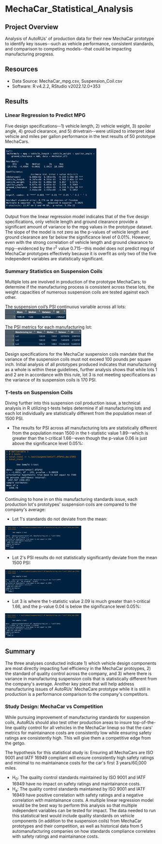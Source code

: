 # MechaCar_Statistical_Analysis
## Project Overview
Analysis of AutoRUs' of production data for their new MechaCar prototype to identify key issues--such as vehicle performance, consistent standards, and comparison to competing models--that could be impacting manufacturing progress.

## Resources
 - Data Source: MechaCar_mpg.csv, Suspension_Coil.csv
 - Software: R v4.2.2, RStudio v2022.12.0+353

## Results
### Linear Regression to Predict MPG
Five design specifications--1) vehicle length, 2) vehicle weight, 3) spoiler angle, 4) groud clearance, and 5) drivetrain--were utilized to interpret ideal vehicle and miles per gallon performance in the test results of 50 prototype MechaCars.

<img src="https://github.com/Jay-ni13/MechaCar_Statistical_Analysis/blob/main/Images/linear_reg_to_predict_mpg.png" width=60%>

Output from the linear regression model indicates that of the five design specifications, only vehicle length and ground clearance provide a significant amount of variance to the mpg values in the prototype dataset. The slope of the model is not zero as the p-values of vehicle length and ground clearance are far below the significance level of 0.01%. However, even with the strong correlation of vehicle length and ground clearance to mpg--evidenced by the r<sup>2</sup> value 0.715--this model does not predict mpg of MechaCar prototypes effectively because it is overfit as only two of the five independent variables are statistically significant.

### Summary Statistics on Suspension Coils
Multiple lots are involved in production of the prototype MechaCars; to determine if the manufacturing process is consistent across these lots, the weight capacities of numerous suspension coils are tested against each other.

The suspension coil’s PSI continuous variable across all lots:
<img src="https://github.com/Jay-ni13/MechaCar_Statistical_Analysis/blob/main/Images/suspension_coil_total_summary.png" width=40%>

The PSI metrics for each manufacturing lot:
<img src="https://github.com/Jay-ni13/MechaCar_Statistical_Analysis/blob/main/Images/suspension_coil_lot_summary.png" width=50%>

Design specifications for the MechaCar suspension coils mandate that the variance of the suspension coils must not exceed 100 pounds per square inch. Initial analysis of all prototypes produced indicates that manufacturing as a whole is within these guidelines, further analysis shows that while lots 1 and 2 are in accordance with this rule, lot 3 is not meeting specifications as the variance of its suspension coils is 170 PSI.

### T-tests on Suspension Coils
Diving further into this suspension coil production issue, a technical analysis in R utilizing t-tests helps determine if all manufacturing lots and each lot individually are statistically different from the population mean of 1500 PSI.

 - The results for PSI across all manufacturing lots are statistically different from the population mean 1500 in the t-statistic value 1.89--which is greater than the t-critical 1.66--even though the p-value 0.06 is just above the significance level 0.05%:

<img src="https://github.com/Jay-ni13/MechaCar_Statistical_Analysis/blob/main/Images/total_ttest.png" width=50%>

Continuing to hone in on this manufacturing standards issue, each production lot's prototypes' suspension coils are compared to the company's average:

 - Lot 1's standards do not deviate from the mean:

<img src="https://github.com/Jay-ni13/MechaCar_Statistical_Analysis/blob/main/Images/lot1_ttest.png" width=50%>

 - Lot 2's PSI results do not statistically significantly deviate from the mean 1500 PSI:

<img src="https://github.com/Jay-ni13/MechaCar_Statistical_Analysis/blob/main/Images/lot2_ttest.png" width=50%>

 - Lot 3 is where the t-statistic value 2.09 is much greater than t-critical 1.66, and the p-value 0.04 is below the significance level 0.05%:
 
<img src="https://github.com/Jay-ni13/MechaCar_Statistical_Analysis/blob/main/Images/lot3_ttest.png" width=50%>

## Summary
The three analyses conducted indicate 1) which vehicle design components are most directly impacting fuel efficiency in the MechaCar protoypes, 2) the standard of quality control across the company, and 3) where there is variance in manufacturing suspension coils that is statistically different from the company's average. Another key piece that will help address manufacturing issues of AutoRUs' MechaCare prototype while it is still in production is a performance comparison to the company's competitors.

### Study Design: MechaCar vs Competition
While pursuing improvement of manufacturing standards for suspension coils, AutoRUs should also test other production areas to insure top-of-the-line quality control for all vehicles in the MechaCar lineup so that the cars' metrics for maintainance costs are consistently low while ensuring safety ratings are consistently high. This will give them a competitive edge from the getgo.

The hypothesis for this statistical study is: Ensuring all MechaCars are ISO 9001 and IATF 16949 compliant will ensure consistently high safety ratings and minimal to no maintainance costs for the car's first 3 years/60,000 miles.
 - H<sub>0</sub>: The quality control standards maintained by ISO 9001 and IATF 16949 have no impact on safety ratings and maintainance costs.
 - H<sub>a</sub>: The quality control standards maintained by ISO 9001 and IATF 16949 have positive correlation with safety ratings and a negative correlation with   maintainance costs.
A multiple linear regression model would be the best way to perform this analysis so that multiple independent variables can be tested for impact. The data needed to run this statistical test would include quality standards on vehicle components (in addition to the suspension coils) from MechaCar prototypes and their competition, as well as historical data from 5 automanufacturing companies on how standards compliance correlates with safety ratings and maintainance costs. 
